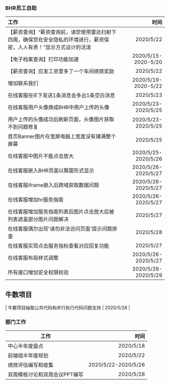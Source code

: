 ### BHR员工自助
| 工作                                                                                                                   | 时间                |
| :--------------------------------------------------------------------------------------------------------------------- | ------------------: |
| 【薪资查询】“薪资查询前，请您使用雷达扫射下四周，确保您在安全隐私的环境进行，薪资保密，人人有责！“显示方式设计的活泼 | 2020/5/22           |
| 【电子档案查询】打印功能加速                                                                                           | 2020/5/15-2020-5/20 |
| 【薪资查询】应发工资里多了一个车间绩效奖励                                                                             | 2020/5/22           |
| 增加联系我们                                                                                                           | 2020/5/19-2020-5/22 |
| 在线客服在IE下发送1条消息会多出1条空白消息                                                                             | 2020/5/23           |
| 在线客服用户头像换成BHR中用户上传的头像                                                                                | 2020/5/23-2020/5/25 |
| 用户上传的头像成功后刷新页面，头像图片获取不到问题修复                                                                 | 2020/5/23-2020/5/25 |
| 首页Banner图片在宽屏电脑上宽度没有铺满整个屏幕                                                                         | 2020/5/25           |
| 在线客服中图片不能点击放大                                                                                             | 2020/5/25-2020/5/26 |
| 在线客服嵌入BHR页面以飘窗形式显示                                                                                      | 2020/5/26-2020/5/27 |
| 在线客服iframe嵌入后跨域获取数据问题                                                                                   | 2020/5/26-2020/5/27 |
| 在线客服增加hr服务指南                                                                                                 | 2020/5/26-2020/5/27 |
| 在线客服增加服务指南列表后图片点击放大后被列表遮盖部分图片问题解决                                                     | 2020/5/27           |
| 在线客服偶尔出现'请勿非法访问页面'提示问题排查                                                                         | 2020/5/28           |
| 在线客服实现点击服务指标查看对应回复功能                                                                               | 2020/5/27           |
| 在线客服布局样式调整                                                                                                   | 2020/5/26-2020/5/27 |
| 所有接口增加安全权限校验                                                                                               | 2020/5/28-2020/5/29 |


## 牛数项目

| 牛数项目抽取公共代码和并行执行代码问题支持                                                                             | 2020/5/28           |

### 部门工作
| 工作                          | 时间                |
| ----------------------------- | ------------------: |
| 中心半年度盘点                | 2020/5/18           |
| 前端组半年度规划              | 2020/5/22           |
| 绩效评估编写和收集            | 2020/5/22-2020/5/26 |
| 双周模板讨论和双周会议PPT编写 | 2020/5/28           |
